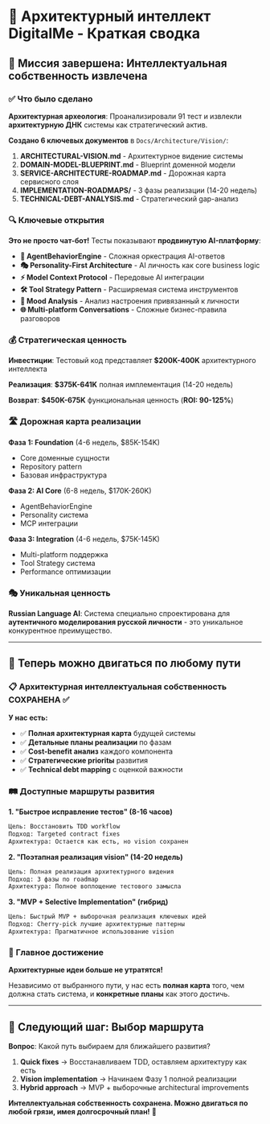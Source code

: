 # 🧠 Архитектурный интеллект DigitalMe - Краткая сводка

## 🎯 Миссия завершена: Интеллектуальная собственность извлечена

### ✅ Что было сделано

**Архитектурная археология**: Проанализировали 91 тест и извлекли **архитектурную ДНК** системы как стратегический актив.

**Создано 6 ключевых документов** в `Docs/Architecture/Vision/`:
1. **ARCHITECTURAL-VISION.md** - Архитектурное видение системы
2. **DOMAIN-MODEL-BLUEPRINT.md** - Blueprint доменной модели  
3. **SERVICE-ARCHITECTURE-ROADMAP.md** - Дорожная карта сервисного слоя
4. **IMPLEMENTATION-ROADMAPS/** - 3 фазы реализации (14-20 недель)
5. **TECHNICAL-DEBT-ANALYSIS.md** - Стратегический gap-анализ

### 🔍 Ключевые открытия

**Это не просто чат-бот!** Тесты показывают **продвинутую AI-платформу**:

- **🤖 AgentBehaviorEngine** - Сложная оркестрация AI-ответов
- **🎭 Personality-First Architecture** - AI личность как core business logic
- **⚡ Model Context Protocol** - Передовые AI интеграции
- **🛠️ Tool Strategy Pattern** - Расширяемая система инструментов
- **💭 Mood Analysis** - Анализ настроения привязанный к личности
- **🌐 Multi-platform Conversations** - Сложные бизнес-правила разговоров

### 💰 Стратегическая ценность

**Инвестиции**: Тестовый код представляет **$200K-400K** архитектурного интеллекта

**Реализация**: **$375K-641K** полная имплементация (14-20 недель)

**Возврат**: **$450K-675K** функциональная ценность (**ROI: 90-125%**)

### 🛣️ Дорожная карта реализации

**Фаза 1: Foundation** (4-6 недель, $85K-154K)
- Core доменные сущности
- Repository pattern 
- Базовая инфраструктура

**Фаза 2: AI Core** (6-8 недель, $170K-260K)  
- AgentBehaviorEngine
- Personality система
- MCP интеграции

**Фаза 3: Integration** (4-6 недель, $75K-145K)
- Multi-platform поддержка
- Tool Strategy система
- Performance оптимизации

### 🎭 Уникальная ценность

**Russian Language AI**: Система специально спроектирована для **аутентичного моделирования русской личности** - это уникальное конкурентное преимущество.

---

## 🎯 Теперь можно двигаться по любому пути

### 📋 Архитектурная интеллектуальная собственность **СОХРАНЕНА** ✅

**У нас есть:**
- ✅ **Полная архитектурная карта** будущей системы
- ✅ **Детальные планы реализации** по фазам  
- ✅ **Cost-benefit анализ** каждого компонента
- ✅ **Стратегические prioritы** развития
- ✅ **Technical debt mapping** с оценкой важности

### 🛤️ Доступные маршруты развития

**1. "Быстрое исправление тестов" (8-16 часов)**
```bash
Цель: Восстановить TDD workflow
Подход: Targeted contract fixes
Архитектура: Остается как есть, но vision сохранен
```

**2. "Поэтапная реализация vision" (14-20 недель)**
```bash  
Цель: Полная реализация архитектурного видения
Подход: 3 фазы по roadmap
Архитектура: Полное воплощение тестового замысла
```

**3. "MVP + Selective Implementation" (гибрид)**
```bash
Цель: Быстрый MVP + выборочная реализация ключевых идей
Подход: Cherry-pick лучшие архитектурные паттерны
Архитектура: Прагматичное использование vision
```

### 💎 **Главное достижение**

**Архитектурные идеи больше не утратятся!** 

Независимо от выбранного пути, у нас есть **полная карта** того, чем должна стать система, и **конкретные планы** как этого достичь.

---

## 🤔 Следующий шаг: Выбор маршрута

**Вопрос**: Какой путь выбираем для ближайшего развития?

1. **Quick fixes** → Восстанавливаем TDD, оставляем архитектуру как есть
2. **Vision implementation** → Начинаем Фазу 1 полной реализации  
3. **Hybrid approach** → MVP + выборочные architectural improvements

**Интеллектуальная собственность сохранена. Можно двигаться по любой грязи, имея долгосрочный план!** 🎯